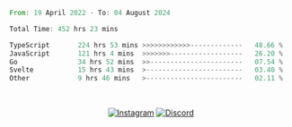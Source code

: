 <!--START_SECTION:waka-->

```rust
From: 19 April 2022 - To: 04 August 2024

Total Time: 452 hrs 23 mins

TypeScript       224 hrs 53 mins >>>>>>>>>>>>-------------   48.66 %
JavaScript       121 hrs 4 mins  >>>>>>>------------------   26.20 %
Go               34 hrs 52 mins  >>-----------------------   07.54 %
Svelte           15 hrs 43 mins  >------------------------   03.40 %
Other            9 hrs 46 mins   >------------------------   02.11 %
```

<!--END_SECTION:waka-->


<!-- &nbsp;<div align="center">
  [![Spotify](https://supakorn-spotify.vercel.app/api/spotify?background_color=0d1117&border_color=ffffff)](https://open.spotify.com/user/314ljfgc3h2e3vrqtbm3tq35t5zq?si=f93b8de147494e3a)  
</div>
-->

&nbsp;<div align="center">
  [![Instagram](https://img.shields.io/badge/Instagram-E4405F?style=for-the-badge&logo=instagram&logoColor=white)](https://www.instagram.com/supakornigm/)
  [![Discord](https://img.shields.io/badge/Discord-7289DA?style=for-the-badge&logo=discord&logoColor=white)](https://discord.com/users/977487166609457172)
</div>


